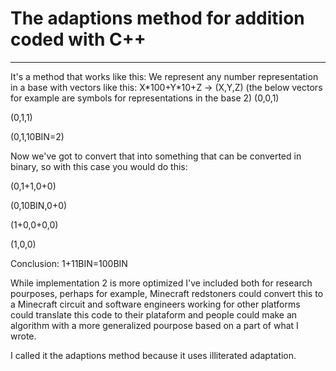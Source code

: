 # The adaptions method for addition coded with C++
------




It's a method that works like this:
We represent any number representation in a base with vectors like this: X\*100+Y\*10+Z -> (X,Y,Z) (the below vectors for example are symbols for representations in the base 2)
(0,0,1)

(0,1,1)

(0,1,10BIN=2)

Now we've got to convert that into something that can be converted in binary, so with this case you would do this:

(0,1+1,0+0)

(0,10BIN,0+0)

(1+0,0+0,0)

(1,0,0)

Conclusion: 1+11BIN=100BIN

While implementation 2 is more optimized I've included both for research pourposes, perhaps for example, Minecraft redstoners could convert this to a Minecraft circuit and software engineers working for other platforms could translate this code to their plataform and people could make an algorithm with a more generalized pourpose based on a part of what I wrote.

I called it the adaptions method because it uses illiterated adaptation.
